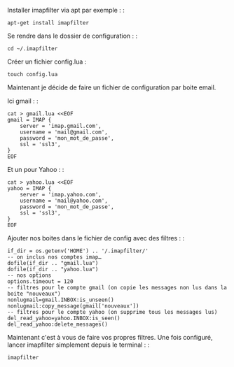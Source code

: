 Installer imapfilter via apt par exemple : :

    apt-get install imapfilter

Se rendre dans le dossier de configuration : :

    cd ~/.imapfilter

Créer un fichier config.lua :

    touch config.lua

Maintenant je décide de faire un fichier de configuration par boite
email.

Ici gmail : :

    cat > gmail.lua <<EOF
    gmail = IMAP {
        server = 'imap.gmail.com',
        username = 'mail@gmail.com',
        password = 'mon_mot_de_passe',
        ssl = 'ssl3',
    }
    EOF

Et un pour Yahoo : :

    cat > yahoo.lua <<EOF
    yahoo = IMAP {
        server = 'imap.yahoo.com',
        username = 'mail@yahoo.com',
        password = 'mon_mot_de_passe',
        ssl = 'ssl3',
    }
    EOF

Ajouter nos boites dans le fichier de config avec des filtres : :

    if_dir = os.getenv('HOME') .. '/.imapfilter/'
    -- on inclus nos comptes imap…
    dofile(if_dir .. "gmail.lua")
    dofile(if_dir .. "yahoo.lua")
    -- nos options
    options.timeout = 120
    -- filtres pour le compte gmail (on copie les messages non lus dans la boite "nouveaux")
    nonlugmail=gmail.INBOX:is_unseen()
    nonlugmail:copy_message(gmail['nouveaux'])
    -- filtres pour le compte yahoo (on supprime tous les messages lus)
    del_read_yahoo=yahoo.INBOX:is_seen()
    del_read_yahoo:delete_messages()

Maintenant c'est à vous de faire vos propres filtres. Une fois
configuré, lancer imapfilter simplement depuis le terminal : :

    imapfilter
